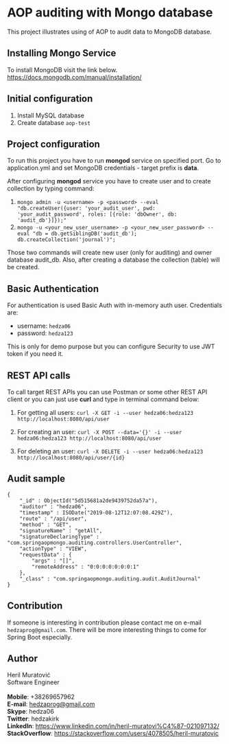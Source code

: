 # AOP auditing with Mongo database
This project illustrates using of AOP to audit data to MongoDB database.

## Installing Mongo Service
To install MongoDB visit the link below.
https://docs.mongodb.com/manual/installation/

## Initial configuration
1. Install MySQL database
2. Create database `aop-test`

## Project configuration
To run this project you have to run **mongod** service on specified port.
Go to application.yml and set MongoDB credentials - target prefix is **data**.

After configuring **mongod** service you have to create user and to create collection by typing command:
1. `mongo admin -u <username> -p <password> --eval "db.createUser({user: 'your_audit_user', pwd: 'your_audit_password', roles: [{role: 'dbOwner', db: 'audit_db'}]});"`  
2. `mongo -u <your_new_user_username> -p <your_new_user_password> --eval "db = db.getSiblingDB('audit_db'); db.createCollection('journal')";`

Those two commands will create new user (only for auditing) and owner database audit_db. Also, after
creating a database the collection (table) will be created.

## Basic Authentication
For authentication is used Basic Auth with in-memory auth user. Credentials are:
- username: `hedza06`
- password: `hedza123`  

This is only for demo purpose but you can configure Security to use JWT token if you need it.

## REST API calls
To call target REST APIs you can use Postman or some other REST API client
or you can just use **curl** and type in terminal command below:

1. For getting all users: `curl -X GET -i --user hedza06:hedza123 http://localhost:8080/api/user`

2. For creating an user: `curl -X POST --data='{}' -i --user hedza06:hedza123 http://localhost:8080/api/user`

3. For deleting an user: `curl -X DELETE -i --user hedza06:hedza123 http://localhost:8080/api/user/{id}`

## Audit sample
```
{
	"_id" : ObjectId("5d515681a2de9439752da57a"),
	"auditor" : "hedza06",
	"timestamp" : ISODate("2019-08-12T12:07:08.429Z"),
	"route" : "/api/user",
	"method" : "GET",
	"signatureName" : "getAll",
	"signatureDeclaringType" : "com.springaopmongo.auditing.controllers.UserController",
	"actionType" : "VIEW",
	"requestData" : {
		"args" : "[]",
		"remoteAddress" : "0:0:0:0:0:0:0:1"
	},
	"_class" : "com.springaopmongo.auditing.audit.AuditJournal"
}
```

## Contribution
If someone is interesting in contribution please contact me on e-mail ```hedzaprog@gmail.com```. There will be more interesting things to come for Spring Boot especially.

## Author
Heril Muratović   
Software Engineer  
<br>
**Mobile**: +38269657962  
**E-mail**: hedzaprog@gmail.com  
**Skype**: hedza06  
**Twitter**: hedzakirk  
**LinkedIn**: https://www.linkedin.com/in/heril-muratovi%C4%87-021097132/  
**StackOverflow**: https://stackoverflow.com/users/4078505/heril-muratovic